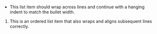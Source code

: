 - This list item should wrap across lines and continue with a hanging indent to match the bullet width.

1. This is an ordered list item that also wraps and aligns subsequent lines correctly.

